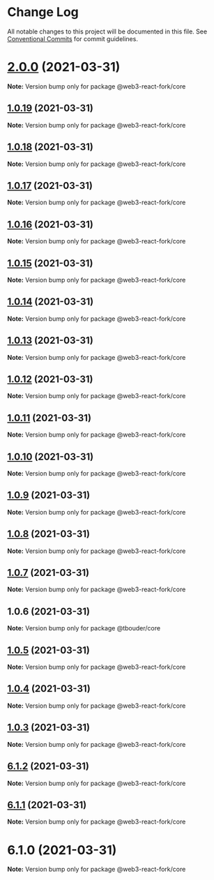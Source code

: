 # Change Log

All notable changes to this project will be documented in this file.
See [Conventional Commits](https://conventionalcommits.org) for commit guidelines.

# [2.0.0](https://github.com/TBouder/web3-react-fork/compare/@web3-react-fork/core@1.0.19...@web3-react-fork/core@2.0.0) (2021-03-31)

**Note:** Version bump only for package @web3-react-fork/core





## [1.0.19](https://github.com/TBouder/web3-react-fork/compare/@web3-react-fork/core@1.0.18...@web3-react-fork/core@1.0.19) (2021-03-31)

**Note:** Version bump only for package @web3-react-fork/core





## [1.0.18](https://github.com/TBouder/web3-react-fork/compare/@web3-react-fork/core@1.0.17...@web3-react-fork/core@1.0.18) (2021-03-31)

**Note:** Version bump only for package @web3-react-fork/core





## [1.0.17](https://github.com/TBouder/web3-react-fork/compare/@web3-react-fork/core@1.0.16...@web3-react-fork/core@1.0.17) (2021-03-31)

**Note:** Version bump only for package @web3-react-fork/core





## [1.0.16](https://github.com/TBouder/web3-react-fork/compare/@web3-react-fork/core@1.0.15...@web3-react-fork/core@1.0.16) (2021-03-31)

**Note:** Version bump only for package @web3-react-fork/core





## [1.0.15](https://github.com/TBouder/web3-react-fork/compare/@web3-react-fork/core@1.0.14...@web3-react-fork/core@1.0.15) (2021-03-31)

**Note:** Version bump only for package @web3-react-fork/core





## [1.0.14](https://github.com/TBouder/web3-react-fork/compare/@web3-react-fork/core@1.0.13...@web3-react-fork/core@1.0.14) (2021-03-31)

**Note:** Version bump only for package @web3-react-fork/core





## [1.0.13](https://github.com/TBouder/web3-react-fork/compare/@web3-react-fork/core@1.0.12...@web3-react-fork/core@1.0.13) (2021-03-31)

**Note:** Version bump only for package @web3-react-fork/core





## [1.0.12](https://github.com/TBouder/web3-react-fork/compare/@web3-react-fork/core@1.0.11...@web3-react-fork/core@1.0.12) (2021-03-31)

**Note:** Version bump only for package @web3-react-fork/core





## [1.0.11](https://github.com/TBouder/web3-react-fork/compare/@web3-react-fork/core@1.0.10...@web3-react-fork/core@1.0.11) (2021-03-31)

**Note:** Version bump only for package @web3-react-fork/core





## [1.0.10](https://github.com/TBouder/web3-react-fork/compare/@web3-react-fork/core@1.0.9...@web3-react-fork/core@1.0.10) (2021-03-31)

**Note:** Version bump only for package @web3-react-fork/core





## [1.0.9](https://github.com/TBouder/web3-react-fork/compare/@web3-react-fork/core@1.0.8...@web3-react-fork/core@1.0.9) (2021-03-31)

**Note:** Version bump only for package @web3-react-fork/core





## [1.0.8](https://github.com/TBouder/web3-react-fork/compare/@web3-react-fork/core@1.0.7...@web3-react-fork/core@1.0.8) (2021-03-31)

**Note:** Version bump only for package @web3-react-fork/core





## [1.0.7](https://github.com/TBouder/web3-react-fork/compare/@web3-react-fork/core@1.0.5...@web3-react-fork/core@1.0.7) (2021-03-31)

**Note:** Version bump only for package @web3-react-fork/core





## 1.0.6 (2021-03-31)

**Note:** Version bump only for package @tbouder/core





## [1.0.5](https://github.com/TBouder/web3-react-fork/compare/@web3-react-fork/core@1.0.4...@web3-react-fork/core@1.0.5) (2021-03-31)

**Note:** Version bump only for package @web3-react-fork/core





## [1.0.4](https://github.com/TBouder/web3-react-fork/compare/@web3-react-fork/core@1.0.3...@web3-react-fork/core@1.0.4) (2021-03-31)

**Note:** Version bump only for package @web3-react-fork/core





## [1.0.3](https://github.com/TBouder/web3-react-fork/compare/@web3-react-fork/core@6.1.2...@web3-react-fork/core@1.0.3) (2021-03-31)

**Note:** Version bump only for package @web3-react-fork/core





## [6.1.2](https://github.com/TBouder/web3-react-fork/compare/@web3-react-fork/core@6.1.1...@web3-react-fork/core@6.1.2) (2021-03-31)

**Note:** Version bump only for package @web3-react-fork/core





## [6.1.1](https://github.com/TBouder/web3-react-fork/compare/@web3-react-fork/core@6.1.0...@web3-react-fork/core@6.1.1) (2021-03-31)

**Note:** Version bump only for package @web3-react-fork/core





# 6.1.0 (2021-03-31)

**Note:** Version bump only for package @web3-react-fork/core
